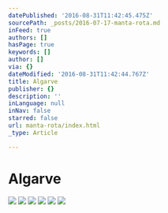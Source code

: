 ```yaml
---
datePublished: '2016-08-31T11:42:45.475Z'
sourcePath: _posts/2016-07-17-manta-rota.md
inFeed: true
authors: []
hasPage: true
keywords: []
author: []
via: {}
dateModified: '2016-08-31T11:42:44.767Z'
title: Algarve
publisher: {}
description: ''
inLanguage: null
inNav: false
starred: false
url: manta-rota/index.html
_type: Article

---
```

# Algarve
![](https://the-grid-user-content.s3-us-west-2.amazonaws.com/95a1a96a-fed0-4cdc-ba16-adbbb0b6227c.jpg)
![](https://s3-us-west-2.amazonaws.com/the-grid-img/p/5eadf1384262804014f11b785f22b31140d59a25.jpg)
![](https://s3-us-west-2.amazonaws.com/the-grid-img/p/33df8ed67661fca9bbd558223bacdb29d4b959ce.jpg)
![](https://s3-us-west-2.amazonaws.com/the-grid-img/p/b64ff3b183937a85f6af1cf3054de95f9ca6b911.jpg)
![](https://s3-us-west-2.amazonaws.com/the-grid-img/p/fa566d029fb767f517701e32a525ab1ab6a9750d.jpg)
![](https://imgflo.herokuapp.com/graph/vahj1ThiexotieMo/788ae1451d4017a3f72ee4b4a3711e3a/croprotate.jpg?cropheight=3038&cropwidth=5647&degrees=0&input=https%3A%2F%2Fthe-grid-user-content.s3-us-west-2.amazonaws.com%2Fdc18e586-654c-45c7-955e-e16d8fc4e6a8.jpg&x=0&y=0)